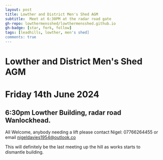 ```yaml
---
layout: post
title: Lowther and District Men's Shed AGM
subtitle:  Meet at 6:30PM at the radar road gate
gh-repo: lowthermensshed/lowthermensshed.github.io
gh-badge: [star, fork, follow]
tags: [leadhills, lowther, men's shed]
comments: true
---
```

# Lowther and District Men's Shed AGM
# Friday 14th June 2024 

## 6:30pm Lowther Building, radar road Wanlockhead. 

All Welcome, anybody needing a lift please contact Nigel: 07766264455 or email nigeldavies1954@outlook.co 

This will definitely be the last meeting up the hill as works starts to dismantle building.